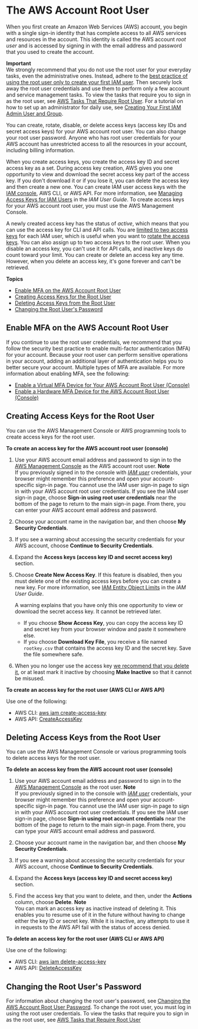 # The AWS Account Root User<a name="id_root-user"></a>

When you first create an Amazon Web Services \(AWS\) account, you begin with a single sign\-in identity that has complete access to all AWS services and resources in the account\. This identity is called the AWS account *root user* and is accessed by signing in with the email address and password that you used to create the account\.

**Important**  
We strongly recommend that you do not use the root user for your everyday tasks, even the administrative ones\. Instead, adhere to the [best practice of using the root user only to create your first IAM user](best-practices.md#create-iam-users)\. Then securely lock away the root user credentials and use them to perform only a few account and service management tasks\. To view the tasks that require you to sign in as the root user, see [AWS Tasks That Require Root User](https://docs.aws.amazon.com/general/latest/gr/aws_tasks-that-require-root.html)\. For a tutorial on how to set up an administrator for daily use, see [Creating Your First IAM Admin User and Group](getting-started_create-admin-group.md)\.

You can create, rotate, disable, or delete access keys \(access key IDs and secret access keys\) for your AWS account root user\. You can also change your root user password\. Anyone who has root user credentials for your AWS account has unrestricted access to all the resources in your account, including billing information\.

When you create access keys, you create the access key ID and secret access key as a set\. During access key creation, AWS gives you one opportunity to view and download the secret access key part of the access key\. If you don't download it or if you lose it, you can delete the access key and then create a new one\. You can create IAM user access keys with the [IAM console](https://console.aws.amazon.com/iam/home?#), AWS CLI, or AWS API\. For more information, see [Managing Access Keys for IAM Users](https://docs.aws.amazon.com/IAM/latest/UserGuide/id_credentials_access-keys.html) in the *IAM User Guide*\. To create access keys for your AWS account root user, you must use the AWS Management Console\.

A newly created access key has the status of *active*, which means that you can use the access key for CLI and API calls\. You are [limited to two access keys](https://docs.aws.amazon.com/IAM/latest/UserGuide/reference_iam-limits.html) for each IAM user, which is useful when you want to [rotate the access keys](https://docs.aws.amazon.com/general/latest/gr/aws-access-keys-best-practices.html#iam-user-access-keys)\. You can also assign up to two access keys to the root user\. When you disable an access key, you can't use it for API calls, and inactive keys do count toward your limit\. You can create or delete an access key any time\. However, when you delete an access key, it's gone forever and can't be retrieved\.

**Topics**
+ [Enable MFA on the AWS Account Root User](#id_root-user_manage_mfa)
+ [Creating Access Keys for the Root User](#id_root-user_manage_add-key)
+ [Deleting Access Keys from the Root User](#id_root-user_manage_delete-key)
+ [Changing the Root User's Password](#id_root-user_manage_password)

## Enable MFA on the AWS Account Root User<a name="id_root-user_manage_mfa"></a>

If you continue to use the root user credentials, we recommend that you follow the security best practice to enable multi\-factor authentication \(MFA\) for your account\. Because your root user can perform sensitive operations in your account, adding an additional layer of authentication helps you to better secure your account\. Multiple types of MFA are available\. For more information about enabling MFA, see the following:
+ [Enable a Virtual MFA Device for Your AWS Account Root User \(Console\)](id_credentials_mfa_enable_virtual.md#enable-virt-mfa-for-root)
+ [Enable a Hardware MFA Device for the AWS Account Root User \(Console\)](id_credentials_mfa_enable_physical.md#enable-hw-mfa-for-root)

## Creating Access Keys for the Root User<a name="id_root-user_manage_add-key"></a>

You can use the AWS Management Console or AWS programming tools to create access keys for the root user\.

**To create an access key for the AWS account root user \(console\)**

1. Use your AWS account email address and password to sign in to the [AWS Management Console](https://console.aws.amazon.com/) as the AWS account root user\.
**Note**  
If you previously signed in to the console with *[IAM user](https://docs.aws.amazon.com/IAM/latest/UserGuide/id_users.html)* credentials, your browser might remember this preference and open your account\-specific sign\-in page\. You cannot use the IAM user sign\-in page to sign in with your AWS account root user credentials\. If you see the IAM user sign\-in page, choose **Sign\-in using root user credentials** near the bottom of the page to return to the main sign\-in page\. From there, you can enter your AWS account email address and password\.

1. Choose your account name in the navigation bar, and then choose **My Security Credentials**\. 

1. If you see a warning about accessing the security credentials for your AWS account, choose **Continue to Security Credentials**\.

1. Expand the **Access keys \(access key ID and secret access key\)** section\.

1. Choose **Create New Access Key**\. If this feature is disabled, then you must delete one of the existing access keys before you can create a new key\. For more information, see [IAM Entity Object Limits](https://docs.aws.amazon.com/IAM/latest/UserGuide/reference_iam-limits.html#reference_iam-limits-entities) in the *IAM User Guide*\. 

   A warning explains that you have only this one opportunity to view or download the secret access key\. It cannot be retrieved later\. 
   + If you choose **Show Access Key**, you can copy the access key ID and secret key from your browser window and paste it somewhere else\.
   + If you choose **Download Key File**, you receive a file named `rootkey.csv` that contains the access key ID and the secret key\. Save the file somewhere safe\. 

1. When you no longer use the access key [we recommend that you delete it](best-practices.md#remove-credentials), or at least mark it inactive by choosing **Make Inactive** so that it cannot be misused\.

**To create an access key for the root user \(AWS CLI or AWS API\)**

Use one of the following:
+ AWS CLI: [aws iam create\-access\-key](https://docs.aws.amazon.com/cli/latest/reference/iam/create-access-key.html)
+ AWS API: [CreateAccessKey](https://docs.aws.amazon.com/IAM/latest/APIReference/API_CreateAccessKey.html) 

## Deleting Access Keys from the Root User<a name="id_root-user_manage_delete-key"></a>

You can use the AWS Management Console or various programming tools to delete access keys for the root user\.

**To delete an access key from the AWS account root user \(console\)**

1. Use your AWS account email address and password to sign in to the [AWS Management Console](https://console.aws.amazon.com/) as the root user\.
**Note**  
If you previously signed in to the console with *[IAM user](id_users.md)* credentials, your browser might remember this preference and open your account\-specific sign\-in page\. You cannot use the IAM user sign\-in page to sign in with your AWS account root user credentials\. If you see the IAM user sign\-in page, choose **Sign\-in using root account credentials** near the bottom of the page to return to the main sign\-in page\. From there, you can type your AWS account email address and password\.

1. Choose your account name in the navigation bar, and then choose **My Security Credentials**\. 

1. If you see a warning about accessing the security credentials for your AWS account, choose **Continue to Security Credentials**\.

1. Expand the **Access keys \(access key ID and secret access key\)** section\.

1. Find the access key that you want to delete, and then, under the **Actions** column, choose **Delete**\.
**Note**  
You can mark an access key as inactive instead of deleting it\. This enables you to resume use of it in the future without having to change either the key ID or secret key\. While it is inactive, any attempts to use it in requests to the AWS API fail with the status of access denied\.

**To delete an access key for the root user \(AWS CLI or AWS API\)**

Use one of the following:
+ AWS CLI: [aws iam delete\-access\-key](https://docs.aws.amazon.com/cli/latest/reference/iam/delete-access-key.html)
+ AWS API: [DeleteAccessKey](https://docs.aws.amazon.com/IAM/latest/APIReference/API_CreateAccessKey.html) 

## Changing the Root User's Password<a name="id_root-user_manage_password"></a>

For information about changing the root user's password, see [Changing the AWS Account Root User Password](id_credentials_passwords_change-root.md)\. To change the root user, you must log in using the root user credentials\. To view the tasks that require you to sign in as the root user, see [AWS Tasks that Require Root User](https://docs.aws.amazon.com/general/latest/gr/aws_tasks-that-require-root.html)